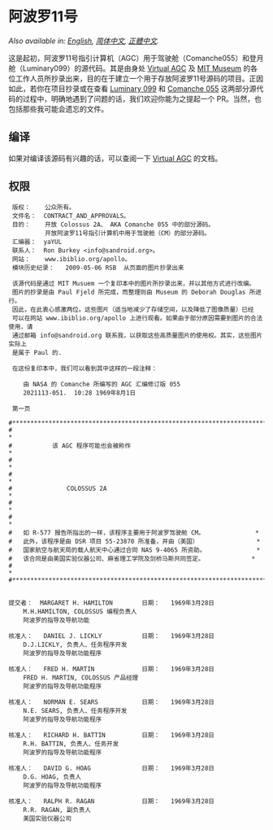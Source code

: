 阿波罗11号
=========

*Also available in: [English](README.md), [简体中文](README.zh_cn.md), [正體中文](README.zh_tw.md).*

这是起初，阿波罗11号指引计算机（AGC）用于驾驶舱（Comanche055）和登月舱（Luminary099）的源代码。其是由身处 [Virtual AGC](http://www.ibiblio.org/apollo/) 及 [MIT Museum](http://web.mit.edu/museum/) 的各位工作人员所抄录出来，目的在于建立一个用于存放阿波罗11号源码的项目。正因如此，若你在项目抄录或在查看 [Luminary 099](http://www.ibiblio.org/apollo/ScansForConversion/Luminary099/) 和 [Comanche 055](http://www.ibiblio.org/apollo/ScansForConversion/Comanche055/) 这两部分源代码的过程中，明确地遇到了问题的话，我们欢迎你能为之提起一个 PR。当然，也包括那些我可能会遗忘的文件。

## 编译

如果对编译该源码有兴趣的话，可以查阅一下 [Virtual AGC](https://github.com/rburkey2005/virtualagc) 的文档。

## 权限

     版权：    公众所有。
     文件名：  CONTRACT_AND_APPROVALS。
     目的：    开放 Colossus 2A、 AKA Comanche 055 中的部分源码。
              开放阿波罗11号指引计算机中用于驾驶舱（CM）的部分源码。
     汇编器：  yaYUL
     联系人：  Ron Burkey <info@sandroid.org>。
     网站：    www.ibiblio.org/apollo。
     模块历史纪录：   2009-05-06 RSB  从页面的图片抄录出来

     该源代码是通过 MIT Musuem 一个复印本中的图片所抄录出来，并以其他方式进行改编。
     图片的抄录是由 Paul Fjeld 所完成，而整理则由 Museum 的 Deborah Douglas 所进行。
     因此，在此衷心感激两位。这些图片（适当地减少了存储空间，以及降低了图像质量）已经
     可以在网站 www.ibiblio.org/apollo 上进行观看。如果由于部分原因需要到图片的合法使用，请
     通过邮箱 info@sandroid.org 联系我，以获取这些高质量图片的使用权。其实，这些图片实际上
     是属于 Paul 的.

     在这份复印本中，我们可以看到其中这样的一段注释：

        由 NASA 的 Comanche 所编写的 AGC 汇编修订版 055
        2021113-051.  10:28 1969年8月1日

     第一页

    #************************************************************************
    #                                                                       *
    #           该 AGC 程序可能也会被称作                                     *
    #                                                                       *
    #                                                                       *
    #               COLOSSUS 2A                                             *
    #                                                                       *
    #                                                                       *
    #   如 R-577 报告所指出的一样，该程序主要用于阿波罗驾驶舱 CM。              *
    #   此外，该程序是由 DSR 项目 55-23870 所准备，并由（美国）                *
    #   国家航空与航天局的载人航天中心通过合同 NAS 9-4065 所资助。              *
    #   该合同是由美国实验仪器公司、麻省理工学院及剑桥马斯共同签定。             *
    #                                                                       *
    #************************************************************************


    提交者：  MARGARET H. HAMILTON        日期：   1969年3月28日
        M.H.HAMILTON, COLOSSUS 编程负责人
        阿波罗的指导及导航功能

    核准人：   DANIEL J. LICKLY           日期：   1969年3月28日
        D.J.LICKLY, 负责人、任务程序开发
        阿波罗的指导及导航功能程序

    核准人：   FRED H. MARTIN             日期：   1969年3月28日
        FRED H. MARTIN, COLOSSUS 产品经理
        阿波罗的指导及导航功能程序

    核准人：   NORMAN E. SEARS            日期：   1969年3月28日
        N.E. SEARS, 负责人、任务程序开发
        阿波罗的指导及导航功能程序

    核准人：   RICHARD H. BATTIN          日期：   1969年3月28日
        R.H. BATTIN, 负责人、任务开发
        阿波罗的指导及导航功能程序

    核准人：   DAVID G. HOAG              日期：   1969年3月28日
        D.G. HOAG, 负责人
        阿波罗的指导及导航功能程序

    核准人：   RALPH R. RAGAN             日期：   1969年3月28日
        R.R. RAGAN, 副负责人
        美国实验仪器公司
